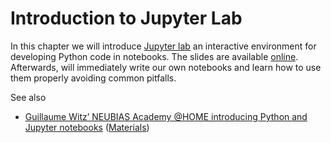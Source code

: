 # Introduction to Jupyter Lab
In this chapter we will introduce [Jupyter lab](https://jupyter.org) an interactive environment for developing Python code in notebooks. 
The slides are available [online](https://github.com/BiAPoL/HIP_Introduction_to_Napari_and_image_processing_with_Python_2022/blob/main/docs/02_Introduction_Jupyter_lab/Introduction_Jupyter_lab.pdf). 
Afterwards, will immediately write our own notebooks and learn how to use them properly avoiding common pitfalls.

See also
* [Guillaume Witz’ NEUBIAS Academy @HOME introducing Python and Jupyter notebooks](https://www.youtube.com/watch?v=2KF8vBrp3Zw) ([Materials](https://github.com/guiwitz/neubias_academy_biapy))
